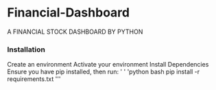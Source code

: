 # Financial-Dashboard
A FINANCIAL STOCK DASHBOARD BY PYTHON
### Installation
Create an environment
Activate your environment
Install Dependencies
Ensure you have pip installed, then run:
' ' 'python
bash
pip install -r requirements.txt
'''
